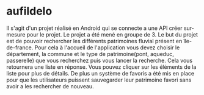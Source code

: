 # aufildelo
Il s'agit d'un projet réalisé en Android qui se connecte a une API créer sur-mesure pour le projet. Le projet a été mené en groupe de 3.
Le but du projet est de pouvoir rechercher les différents patrimoines fluvial présent en île-de-france. Pour cela à l'accueil de l'application vous devez choisir le département, la commune et le type de patrimoine(pont, aqueduc, passerelle) que vous recherchez puis vous lancer la recherche. Cela vous retournera une liste en réponse. Vous pouvez cliquer sur les éléments de la liste pour plus de détails. De plus un système de favoris a été mis en place pour que les utilisateurs puissent sauvegarder leur patrimoine favori sans avoir a les rechercher de nouveau.
